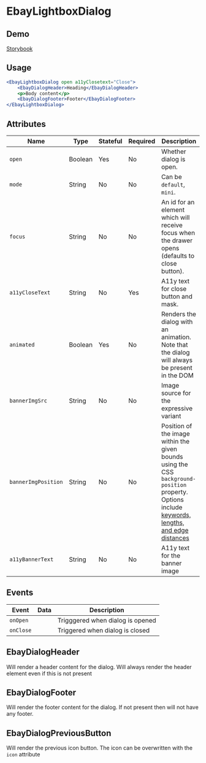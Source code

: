 # EbayLightboxDialog

## Demo
[Storybook](https://opensource.ebay.com/ebayui-core-react/main/?path=/story/dialogs-ebay-lightbox-dialog--default)

## Usage

```jsx
<EbayLightboxDialog open a11yClosetext="Close">
    <EbayDialogHeader>Heading</EbayDialogHeader>
    <p>Body content</p>
    <EbayDialogFooter>Footer</EbayDialogFooter>
</EbayLightboxDialog>
```

## Attributes

Name | Type | Stateful | Required | Description
--- | --- | --- | --- | ---
`open` | Boolean | Yes | No | Whether dialog is open.
`mode` | String | No | No | Can be `default`, `mini`.
`focus` | String | No | No | An id for an element which will receive focus when the drawer opens (defaults to close button).
`a11yCloseText` | String | No | Yes | A11y text for close button and mask.
`animated` | Boolean | Yes | No | Renders the dialog with an animation. Note that the dialog will always be present in the DOM
`bannerImgSrc` | String | No | No | Image source for the expressive variant
`bannerImgPosition` | String | No | No | Position of the image within the given bounds using the CSS `background-position` property. Options include [keywords, lengths, and edge distances](https://developer.mozilla.org/en-US/docs/Web/CSS/background-position)
`a11yBannerText` | String | No | No | A11y text for the banner image

## Events

Event | Data | Description
--- | --- | ---
`onOpen` |  | Trigggered when dialog is opened
`onClose` |  | Triggered when dialog is closed

## EbayDialogHeader
Will render a header content for the dialog. Will always render the header element even if this is not present

## EbayDialogFooter
Will render the footer content for the dialog. If not present then will not have any footer.

## EbayDialogPreviousButton
Will render the previous icon button. The icon can be overwritten with the `icon` attribute
